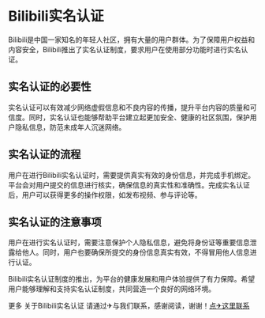 # Bilibili实名认证

Bilibili是中国一家知名的年轻人社区，拥有大量的用户群体。为了保障用户权益和内容安全，Bilibili推出了实名认证制度，要求用户在使用部分功能时进行实名认证。

## 实名认证的必要性

实名认证可以有效减少网络虚假信息和不良内容的传播，提升平台内容的质量和可信度。同时，实名认证也能够帮助平台建立起更加安全、健康的社区氛围，保护用户隐私信息，防范未成年人沉迷网络。

## 实名认证的流程

用户在进行Bilibili实名认证时，需要提供真实有效的身份信息，并完成手机绑定。平台会对用户提交的信息进行核实，确保信息的真实性和准确性。完成实名认证后，用户可以获得更多的操作权限，如发布视频、参与评论等。

## 实名认证的注意事项

用户在进行实名认证时，需要注意保护个人隐私信息，避免将身份证等重要信息泄露给他人。同时，用户也要确保所提交的身份信息真实有效，不得冒用他人信息进行认证。

Bilibili实名认证制度的推出，为平台的健康发展和用户体验提供了有力保障。希望用户能够理解和支持实名认证制度，共同营造一个良好的网络环境。

更多 关于Bilibili实名认证 请通过✈与我们联系，感谢阅读，谢谢！[点✈这里联系](https://add.k02.cc)